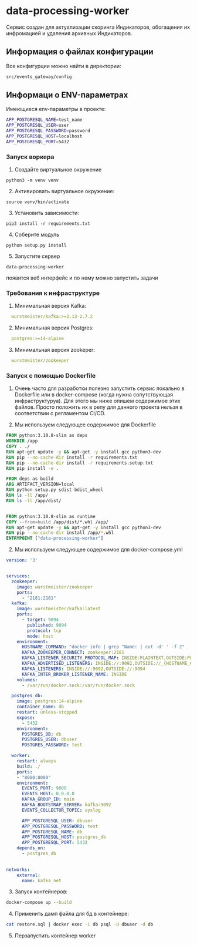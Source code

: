 # data-processing-worker

Сервис создан для актуализации скоринга Индикаторов, обогащения их инфромацией и удаления архивных Индикаторов.

## Информация о файлах конфигурации

Все конфигурции можно найти в директории:

```bash
src/events_gateway/config
```

## Информаци о ENV-параметрах

Имеющиеся env-параметры в проекте:
```bash
APP_POSTGRESQL_NAME=test_name
APP_POSTGRESQL_USER=user
APP_POSTGRESQL_PASSWORD=password
APP_POSTGRESQL_HOST=localhost
APP_POSTGRESQL_PORT=5432
```

### Запуск воркера

1. Создайте виртуальное окружение

```
python3 -m venv venv
```

2. Активировать виртуальное окружение: 

```
source venv/bin/activate
```

3. Установить зависимости: 

```
pip3 install -r requirements.txt
```

4. Соберите модуль

```
python setup.py install
```

5. Запустите сервер
```
data-processing-worker
```
появится веб интерфейс и по нему можно запустить задачи


### Требования к инфраструктуре
1. Минимальная версия Kafka:
  ```yaml
    wurstmeister/kafka:>=2.13-2.7.2
  ```
2. Минимальная версия Postgres:
  ```yaml
    postgres:>=14-alpine
  ```
3. Минимальная версия zookeper:
  ```yaml
    wurstmeister/zookeeper
  ```

### Запуск с помощью Dockerfile

1. Очень часто для разработки полезно запустить сервис локально в Dockerfile или в docker-compose (когда нужна сопутствующая инфраструктуруа). Для этого мы ниже опишем содержимое этих файлов. Просто положить их в репу для данного проекта нельзя в соответствии с регламентом CI/CD.

2. Мы используем следующее содержимое для Dockerfile

```dockerfile
FROM python:3.10.8-slim as deps
WORKDIR /app
COPY . ./
RUN apt-get update -y && apt-get -y install gcc python3-dev
RUN pip --no-cache-dir install -r requirements.txt 
RUN pip --no-cache-dir install -r requirements.setup.txt 
RUN pip install -e .

FROM deps as build
ARG ARTIFACT_VERSION=local
RUN python setup.py sdist bdist_wheel
RUN ls -ll /app/
RUN ls -ll /app/dist/


FROM python:3.10.8-slim as runtime
COPY --from=build /app/dist/*.whl /app/
RUN apt-get update -y && apt-get -y install gcc python3-dev
RUN pip --no-cache-dir install /app/*.whl
ENTRYPOINT ["data-processing-worker"]
```

2. Мы используем следующее содержимое для docker-compose.yml
```yaml
version: '3'


services:
  zookeeper:
    image: wurstmeister/zookeeper
    ports:
      - "2181:2181"
  kafka:
    image: wurstmeister/kafka:latest
    ports:
      - target: 9094
        published: 9094
        protocol: tcp
        mode: host
    environment:
      HOSTNAME_COMMAND: "docker info | grep ^Name: | cut -d' ' -f 2"
      KAFKA_ZOOKEEPER_CONNECT: zookeeper:2181
      KAFKA_LISTENER_SECURITY_PROTOCOL_MAP: INSIDE:PLAINTEXT,OUTSIDE:PLAINTEXT
      KAFKA_ADVERTISED_LISTENERS: INSIDE://:9092,OUTSIDE://_{HOSTNAME_COMMAND}:9094
      KAFKA_LISTENERS: INSIDE://:9092,OUTSIDE://:9094
      KAFKA_INTER_BROKER_LISTENER_NAME: INSIDE
    volumes:
      - /var/run/docker.sock:/var/run/docker.sock

  postgres_db:
    image: postgres:14-alpine
    container_name: db
    restart: unless-stopped
    expose:
      - 5432 
    environment:
      POSTGRES_DB: db
      POSTGRES_USER: dbuser
      POSTGRES_PASSWORD: test

  worker:
    restart: always
    build: ./
    ports:
    - "8080:8080"
    environment:
      EVENTS_PORT: 9000
      EVENTS_HOST: 0.0.0.0
      KAFKA_GROUP_ID: main
      KAFKA_BOOTSTRAP_SERVER: kafka:9092
      EVENTS_COLLECTOR_TOPIC: syslog

      APP_POSTGRESQL_USER: dbuser
      APP_POSTGRESQL_PASSWORD: test
      APP_POSTGRESQL_NAME: db
      APP_POSTGRESQL_HOST: postgres_db
      APP_POSTGRESQL_PORT: 5432
    depends_on:
      - postgres_db

 
networks:
    external:
      name: kafka_net
```

3. Запуск контейнеров:
```bash
docker-compose up --build
```

4. Применить дамп файла для бд в контейнере:
```bash
cat restore.sql | docker exec -i db psql -U dbuser -d db
```

5. Перзапустить контейнер worker
